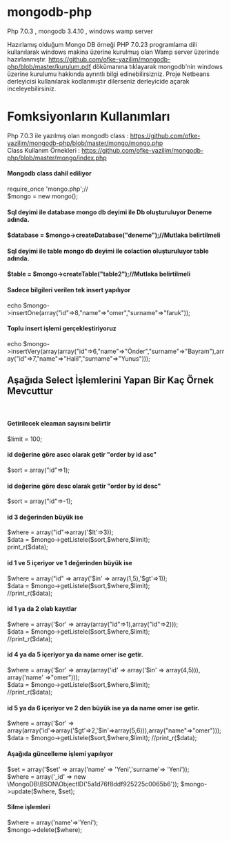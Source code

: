 # mongodb-php
Php 7.0.3 , mongodb 3.4.10 , windows wamp server 


Hazırlamış olduğum Mongo DB örneği PHP 7.0.23 programlama dili kullanılarak windows makina üzerine kurulmuş olan Wamp server üzerinde hazırlanmıştır. 
https://github.com/ofke-yazilim/mongodb-php/blob/master/kurulum.pdf dökümanına tıklayarak mongodb'nin windows üzerine kurulumu hakkında ayrıntlı bilgi edinebilirsizniz.
Proje Netbeans derleyicisi kullanılarak kodlanmıştır dilerseniz derleyicide açarak inceleyebilirsiniz.

<h1>Fomksiyonların Kullanımları</h1>

Php 7.0.3 ile yazılmış olan mongodb class : https://github.com/ofke-yazilim/mongodb-php/blob/master/mongo/mongo.php <br>
Class Kullanım Örnekleri : https://github.com/ofke-yazilim/mongodb-php/blob/master/mongo/index.php<br>

<h4>Mongodb class dahil ediliyor</h4>
require_once 'mongo.php';//<br>
$mongo = new mongo();

<h4>Sql deyimi ile database mongo db deyimi ile Db oluşturuluyor Deneme adında.<h4>
$database =  $mongo->createDatabase("deneme");//Mutlaka belirtilmeli

<h4>Sql deyimi ile table mongo db deyimi ile colaction oluşturuluyor table adında.<h4>
$table    =  $mongo->createTable("table2");//Mutlaka belirtilmeli

<h4>Sadece bilgileri verilen tek insert yapılıyor</h4>
echo $mongo->insertOne(array("id"=>8,"name"=>"omer","surname"=>"faruk"));

<h4>Toplu insert işlemi gerçekleştiriyoruz</h4>
echo $mongo->insertVery(array(array("id"=>6,"name"=>"Önder","surname"=>"Bayram"),array("id"=>7,"name"=>"Halil","surname"=>"Yunus")));

<h2>Aşağıda Select İşlemlerini Yapan Bir Kaç Örnek Mevcuttur</h2>
<br>

<h4>Getirilecek eleaman sayısını belirtir</h4>
$limit = 100;

<h4>id değerine göre ascc olarak getir "order by id asc"</h4>
$sort  = array("id"=>1);

<h4>id değerine göre desc olarak getir "order by id desc"</h4>
$sort  = array("id"=>-1);

<h4>id 3 değerinden büyük ise</h4>
$where = array("id"=>array('$lt'=>3));<br>
$data  = $mongo->getListele($sort,$where,$limit);<br>
print_r($data);

<h4>id 1 ve 5 içeriyor ve 1 değerinden büyük ise</h4>
$where = array("id" => array('$in' => array(1,5),'$gt'=>1));<br>
$data  = $mongo->getListele($sort,$where,$limit);<br>
//print_r($data);

<h4>id 1 ya da 2 olab kayıtlar</h4>
$where = array('$or' => array(array("id"=>1),array("id"=>2)));<br>
$data  = $mongo->getListele($sort,$where,$limit);<br>
//print_r($data);

<h4>id 4 ya da 5 içeriyor ya da name omer ise getir.</h4>
$where = array('$or' => array(array('id' => array('$in' => array(4,5))), array('name' =>"omer")));<br>
$data  = $mongo->getListele($sort,$where,$limit);<br>
//print_r($data);

<h4>id 5 ya da 6 içeriyor ve 2 den büyük ise ya da name omer ise getir.</h4>
$where = array('$or' => array(array('id'=>array('$gt'=>2,'$in'=>array(5,6))),array("name"=>"omer")));
$data  = $mongo->getListele($sort,$where,$limit);
//print_r($data);

<h4>Aşağıda güncelleme işlemi yapılıyor</h4>
$set = array('$set' => array('name' => 'Yeni','surname'=> 'Yeni'));<br>
$where = array('_id' => new \MongoDB\BSON\ObjectID('5a1d76f8ddf925225c0065b6'));
$mongo->update($where, $set);

<h4>Silme işlemleri</h4>
$where = array('name'=>'Yeni');<br>
$mongo->delete($where);

